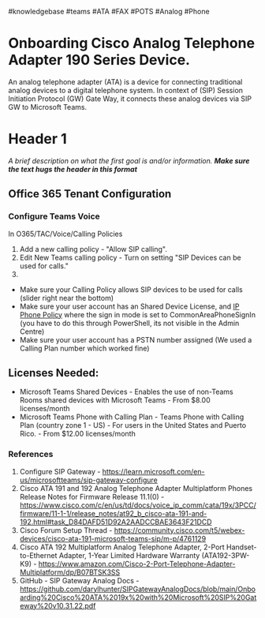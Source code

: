 #knowledgebase  #teams #ATA #FAX #POTS #Analog #Phone

# Onboarding Cisco Analog Telephone Adapter 190 Series Device.
An analog telephone adapter (ATA) is a device for connecting traditional analog devices to a digital telephone system. In context of (SIP) Session Initiation Protocol (GW) Gate Way, it connects these analog devices via SIP GW to Microsoft Teams.

# Header 1
_A brief description on what the first goal is and/or information. **Make sure the text hugs the header in this format**_ 

## Office 365 Tenant Configuration
### Configure Teams Voice
In O365/TAC/Voice/Calling Policies
1. Add a new calling policy - "Allow SIP calling".
2. Edit New Teams calling policy - Turn on setting "SIP Devices can be used for calls."
3. 

- Make sure your Calling Policy allows SIP devices to be used for calls (slider right near the bottom)
- Make sure your user account has an Shared Device License, and [IP Phone Policy](https://learn.microsoft.com/en-us/powershell/module/skype/set-csteamsipphonepolicy?view=skype-ps) where the sign in mode is set to CommonAreaPhoneSignIn (you have to do this through PowerShell, its not visible in the Admin Centre)
- Make sure your user account has a PSTN number assigned (We used a Calling Plan number which worked fine)

## Licenses Needed:
- Microsoft Teams Shared Devices - Enables the use of non-Teams Rooms shared devices with Microsoft Teams - From ‎$8.00‎ ‎licenses‎/month
- Microsoft Teams Phone with Calling Plan‎ - ‎Teams Phone with Calling Plan (country zone 1 - US)‎ - For users in the United States and Puerto Rico. - From ‎$12.00‎ ‎licenses‎/month


### References

1. Configure SIP Gateway - https://learn.microsoft.com/en-us/microsoftteams/sip-gateway-configure
2. Cisco ATA 191 and 192 Analog Telephone Adapter Multiplatform Phones Release Notes for Firmware Release 11.1(0) - https://www.cisco.com/c/en/us/td/docs/voice_ip_comm/cata/19x/3PCC/firmware/11-1-1/release_notes/at92_b_cisco-ata-191-and-192.html#task_D84DAFD51D92A2AADCCBAE3643F21DCD
3. Cisco Forum Setup Thread - https://community.cisco.com/t5/webex-devices/cisco-ata-191-microsoft-teams-sip/m-p/4761129
4. Cisco ATA 192 Multiplatform Analog Telephone Adapter, 2-Port Handset-to-Ethernet Adapter, 1-Year Limited Hardware Warranty (ATA192-3PW-K9) - https://www.amazon.com/Cisco-2-Port-Telephone-Adapter-Multiplatform/dp/B07BTSK3SS
5. GitHub - SIP Gateway Analog Docs - https://github.com/darylhunter/SIPGatewayAnalogDocs/blob/main/Onboarding%20Cisco%20ATA%2019x%20with%20Microsoft%20SIP%20Gateway%20v10.31.22.pdf